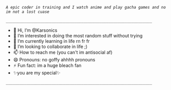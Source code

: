 





*`A epic coder in training and I watch anime and play gacha games and no im not a lost cuase`*


*`________________________________________________________________`*
- 👋 Hi, I’m @Karsonics
- 👀 I’m interested in doing the most random stuff without trying 
- 🌱 I’m currently learning in life rn fr fr 
- 💞️ I’m looking to collaborate in life ;)
- 📫 How to reach me (you can't im antisocial af)
- 😄 Pronouns: no goffy ahhhh pronouns
- ⚡ Fun fact: im a huge bleach fan 
- ✨you are my special✨
<!---
Karsonics/Karsonics is a ✨ special ✨ repository because its `README.md` (this file) appears on your GitHub profile.
You can click the Preview link to take a look at your changes.
--->
*`________________________________________________________________`*

